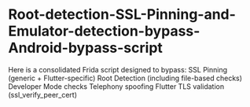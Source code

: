 # Root-detection-SSL-Pinning-and-Emulator-detection-bypass-Android-bypass-script
Here is a consolidated Frida script designed to bypass:  SSL Pinning (generic + Flutter-specific)  Root Detection (including file-based checks)  Developer Mode checks  Telephony spoofing  Flutter TLS validation (ssl_verify_peer_cert)
